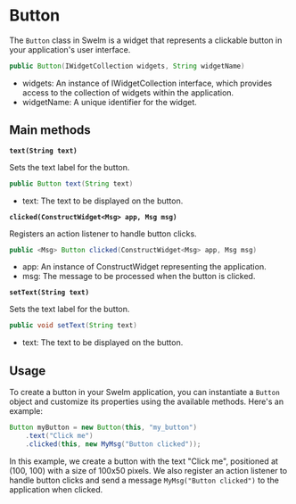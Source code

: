 # Button

The `Button` class in Swelm is a widget that represents a clickable button in your application's user interface.

```java
public Button(IWidgetCollection widgets, String widgetName)
```

- widgets: An instance of IWidgetCollection interface, which provides access to the collection of widgets within the application.
- widgetName: A unique identifier for the widget.

## Main methods

**`text(String text)`**

Sets the text label for the button.

```java
public Button text(String text)
```

- text: The text to be displayed on the button.

**`clicked(ConstructWidget<Msg> app, Msg msg)`**

Registers an action listener to handle button clicks.

```java
public <Msg> Button clicked(ConstructWidget<Msg> app, Msg msg)
```

- app: An instance of ConstructWidget representing the application.
- msg: The message to be processed when the button is clicked.

**`setText(String text)`**

Sets the text label for the button.

```java
public void setText(String text)
```

- text: The text to be displayed on the button.

## Usage

To create a button in your Swelm application, you can instantiate a `Button` object and customize its properties using the available methods. Here's an example:

```java
Button myButton = new Button(this, "my_button")
    .text("Click me")
    .clicked(this, new MyMsg("Button clicked"));
```

In this example, we create a button with the text "Click me", positioned at (100, 100) with a size of 100x50 pixels. We also register an action listener to handle button clicks and send a message `MyMsg("Button clicked")` to the application when clicked.

